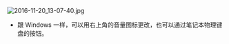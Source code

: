 ![2016-11-20_13-07-40.jpg](https://openfilecdn.upupmo.com/upupmo-article/mac/basic/mac-system-9-change-volume.png)

- 跟 Windows 一样，可以用右上角的音量图标更改，也可以通过笔记本物理键盘的按钮。